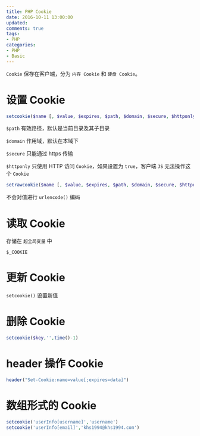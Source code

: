 ```yaml
---
title: PHP Cookie
date: 2016-10-11 13:00:00
updated:
comments: true
tags:
- PHP
categories:
- PHP
- Basic
---
```


`Cookie` 保存在客户端，分为 `内存 Cookie` 和 `硬盘 Cookie`。

<!--more-->

# 设置 Cookie

```php
setcookie($name [, $value, $expires, $path, $domain, $secure, $httponly])
```

`$path` 有效路径，默认是当前目录及其子目录

`$domain` 作用域，默认在本域下

`$secure` 只能通过 https 传输

`$httponly` 只使用 HTTP 访问 `Cookie`，如果设置为 `true`，客户端 `JS` 无法操作这个 `Cookie`

```php
setrawcookie($name [, $value, $expires, $path, $domain, $secure, $httponly])
```

不会对值进行 `urlencode()` 编码

# 读取 Cookie

存储在 `超全局变量` 中

`$_COOKIE`

# 更新 Cookie

`setcookie()` 设置新值

# 删除 Cookie

```php
setcookie($key,'',time()-1)
```

# header 操作 Cookie

```php
header("Set-Cookie:name=value[;expires=data]")
```

# 数组形式的 Cookie

```php
setcookie('userInfo[username]','username')
setcookie('userInfo[email]','khs1994@khs1994.com')
```
